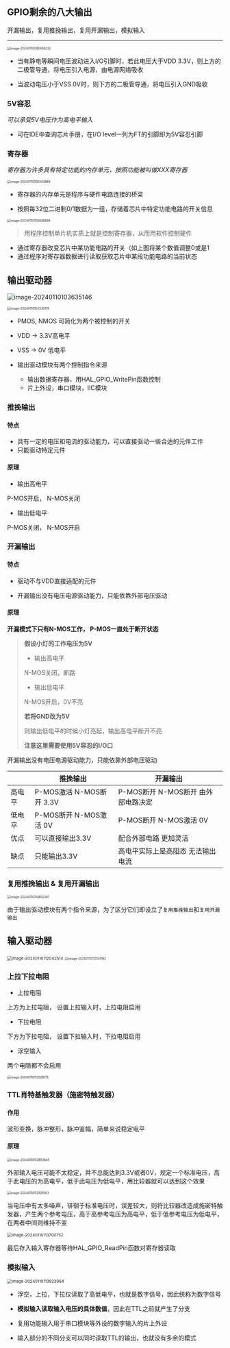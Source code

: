 ## GPIO剩余的八大输出

开漏输出，复用推挽输出，复用开漏输出，模拟输入

---

<img src=".assets/image-20240110095458232.png" alt="image-20240110095458232" style="zoom:50%;" />

* 当有静电等瞬间电压波动进入I/O引脚时，若此电压大于VDD 3.3V，则上方的二极管导通，将电压引入电源，由电源网络吸收

* 当波动电压小于VSS 0V时，则下方的二极管导通，将电压引入GND吸收

### 5V容忍

*可以承受5V电压作为高电平输入*

* 可在IDE中查询芯片手册，在I/O level一列为FT的引脚即为5V容忍引脚

### 寄存器

*寄存器为许多具有特定功能的内存单元，按照功能被叫做XXX寄存器*

<img src=".assets/image-20240110100543869.png" alt="image-20240110100543869" style="zoom:50%;" />

* 寄存器的内存单元是程序与硬件电路连接的桥梁

* 按照每32位二进制0/1数据为一组，存储着芯片中特定功能电路的开关信息

<img src=".assets/image-20240110100826859.png" alt="image-20240110100826859" style="zoom:50%;" />

> 用程序控制单片机实质上就是控制寄存器，从而用软件控制硬件

* 通过寄存器改变芯片中某功能电路的开关（如上图将某个数值调整0或是1
* 通过程序对寄存器数据进行读取获取芯片中某段功能电路的当前状态 

## 输出驱动器

![image-20240110103635146](.assets/image-20240110103635146.png)

<img src=".assets/image-20240110103330118.png" alt="image-20240110103330118" style="zoom:50%;" />

* PMOS, NMOS 可简化为两个被控制的开关

* VDD -> 3.3V高电平
* VSS -> 0V 低电平
* 输出驱动模块有两个控制指令来源
	* 输出数据寄存器，用HAL_GPIO_WritePin函数控制
	* 片上外设，串口模块，IIC模块

### 推挽输出

#### 特点

* 具有一定的电压和电流的驱动能力，可以直接驱动一些合适的元件工作
* 只能驱动特定元件

#### 原理

* 输出高电平

P-MOS开启， N-MOS关闭

* 输出低电平

P-MOS关闭， N-MOS开启



### 开漏输出

#### 特点

* 驱动不与VDD直接适配的元件

* 开漏输出没有电压电源驱动能力，只能依靠外部电压驱动

#### 原理



**开漏模式下只有N-MOS工作， P-MOS一直处于断开状态**

> **假设小灯的工作电压为5V**
>
> * 输出高电平
>
> N-MOS关闭，断路
>
> * 输出低电平
>
> N-MOS开启，0V不亮
>
> **若将GND改为5V**
>
> 则输出低电平的时候小灯亮起，输出高电平断开不亮
>
> **注意这里需要使用5V容忍的I/O口**

开漏输出没有电压电源驱动能力，只能依靠外部电压驱动



|        | 推挽输出                 | 开漏输出                           |
| ------ | ------------------------ | ---------------------------------- |
| 高电平 | P-MOS激活 N-MOS断开 3.3V | P-MOS断开 N-MOS断开 由外部电路决定 |
| 低电平 | P-MOS断开 N-MOS激活 0V   | P-MOS断开 N-MOS激活 0V             |
| 优点   | 可以直接输出3.3V         | 配合外部电路 更加灵活              |
| 缺点   | 只能输出3.3V             | 高电平实际上是高阻态 无法输出电流  |

### 复用推挽输出 & 复用开漏输出

<img src=".assets/image-20240110110802397.png" alt="image-20240110110802397" style="zoom:50%;" />

由于输出驱动模块有两个指令来源，为了区分它们即设立了`复用推挽输出`和`复用开漏输出`

## 输入驱动器

<img src=".assets/image-20240110112042514.png" alt="image-20240110112042514" style="zoom: 67%;" />

<img src=".assets/image-20240110112104182.png" alt="image-20240110112104182" style="zoom:50%;" />

### 上拉下拉电阻

* 上拉电阻

上方为上拉电阻， 设置上拉输入时，上拉电阻启用

* 下拉电阻

下方为下拉电阻， 设置下拉输入时，下拉电阻启用

* 浮空输入

两个电阻都不会启用

<img src=".assets/image-20240110112509175.png" alt="image-20240110112509175" style="zoom:50%;" />

### TTL肖特基触发器（施密特触发器）

#### 作用

波形变换，脉冲整形，脉冲鉴幅，简单来说稳定电平

#### 原理

<img src=".assets/image-20240110112653845.png" alt="image-20240110112653845" style="zoom: 50%;" />

外部输入电压可能不太稳定，并不总能达到3.3V或者0V，规定一个标准电压，高于此电压的为高电平，低于此电压为低电平，用比较器就可以达到这个效果

<img src=".assets/image-20240110112925931.png" alt="image-20240110112925931" style="zoom:50%;" />

当电压中有太多噪声，徘徊于标准电压时，误差较大，则将比较器改造成施密特触发器，产生两个参考电压，高于高参考电压为高电平，低于低参考电压为低电平，在两者中间则维持不变

<img src=".assets/image-20240110113700752.png" alt="image-20240110113700752" style="zoom: 67%;" />

最后存入输入寄存器等待HAL_GPIO_ReadPin函数对寄存器读取

### 模拟输入

<img src=".assets/image-20240110113923964.png" alt="image-20240110113923964" style="zoom: 67%;" />

* 浮空，上拉，下拉仅读取了高低电平，也就是数字信号，因此统称为数字信号

* **模拟输入读取输入电压的具体数值**，因此在TTL之前就产生了分支

* 复用功能输入用于串口模块等外设的数字输入的片上外设
* 输入部分的不同分支可以同时读取TTL的输出，也就没有多余的模式